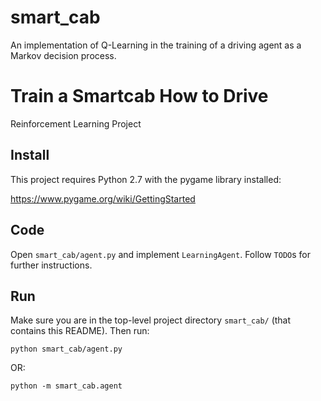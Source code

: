 # smart_cab
An implementation of Q-Learning in the training of a driving agent as a Markov decision process.

# Train a Smartcab How to Drive

Reinforcement Learning Project

## Install

This project requires Python 2.7 with the pygame library installed:

https://www.pygame.org/wiki/GettingStarted

## Code

Open `smart_cab/agent.py` and implement `LearningAgent`. Follow `TODO`s for further instructions.

## Run

Make sure you are in the top-level project directory `smart_cab/` (that contains this README). Then run:

```python smart_cab/agent.py```

OR:

```python -m smart_cab.agent```
